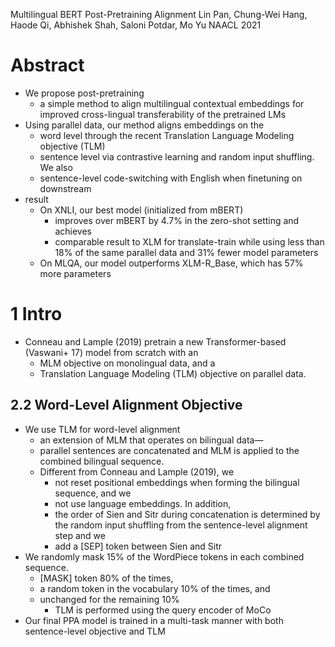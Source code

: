 Multilingual BERT Post-Pretraining Alignment
Lin Pan, Chung-Wei Hang, Haode Qi, Abhishek Shah, Saloni Potdar, Mo Yu
NAACL 2021

# Abstract

* We propose post-pretraining
  * a simple method to align multilingual contextual embeddings
    for improved cross-lingual transferability of the pretrained LMs
* Using parallel data, our method aligns embeddings on the 
  * word level through the recent Translation Language Modeling objective (TLM)
  * sentence level via contrastive learning and random input shuffling. We also
  * sentence-level code-switching with English when finetuning on downstream
* result
  * On XNLI, our best model (initialized from mBERT) 
    * improves over mBERT by 4.7% in the zero-shot setting and achieves
    * comparable result to XLM for translate-train while using less than 18% of
      the same parallel data and 31% fewer model parameters
  * On MLQA, our model outperforms XLM-R_Base, which has 57% more parameters

# 1 Intro

* Conneau and Lample (2019) pretrain a new Transformer-based (Vaswani+ 17)
  model from scratch with an 
  * MLM objective on monolingual data, and a 
  * Translation Language Modeling (TLM) objective on parallel data.

## 2.2 Word-Level Alignment Objective

* We use TLM for word-level alignment
  * an extension of MLM that operates on bilingual data— 
  * parallel sentences are concatenated and MLM is applied to the combined
    bilingual sequence.
  * Different from Conneau and Lample (2019), we
    * not reset positional embeddings when forming the bilingual sequence, and we
    * not use language embeddings. In addition, 
    * the order of Sien and Sitr during concatenation is determined by the
      random input shuffling from the sentence-level alignment step and we 
    * add a [SEP] token between Sien and Sitr
* We randomly mask 15% of the WordPiece tokens in each combined sequence.
  * [MASK] token 80% of the times, 
  * a random token in the vocabulary 10% of the times, and 
  * unchanged for the remaining 10%
    * TLM is performed using the query encoder of MoCo
* Our final PPA model is trained in a multi-task manner with both
  sentence-level objective and TLM
